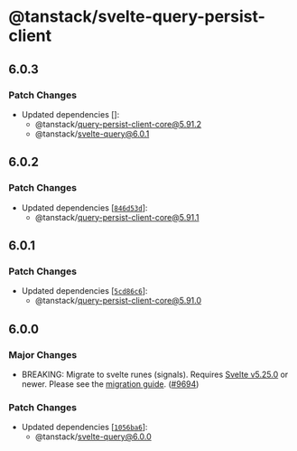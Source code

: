 # @tanstack/svelte-query-persist-client

## 6.0.3

### Patch Changes

- Updated dependencies []:
  - @tanstack/query-persist-client-core@5.91.2
  - @tanstack/svelte-query@6.0.1

## 6.0.2

### Patch Changes

- Updated dependencies [[`846d53d`](https://github.com/TanStack/query/commit/846d53d98992d50606c40634efa43dea9965b787)]:
  - @tanstack/query-persist-client-core@5.91.1

## 6.0.1

### Patch Changes

- Updated dependencies [[`5cd86c6`](https://github.com/TanStack/query/commit/5cd86c6ef1720b87b13e1ab70ee823616f1f029a)]:
  - @tanstack/query-persist-client-core@5.91.0

## 6.0.0

### Major Changes

- BREAKING: Migrate to svelte runes (signals). Requires [Svelte v5.25.0](https://github.com/sveltejs/svelte/releases/tag/svelte%405.25.0) or newer. Please see the [migration guide](https://tanstack.com/query/latest/docs/framework/svelte/migrate-from-v5-to-v6). ([#9694](https://github.com/TanStack/query/pull/9694))

### Patch Changes

- Updated dependencies [[`1056ba6`](https://github.com/TanStack/query/commit/1056ba63b30b9d9a66fa813c7d7fb1395e377c55)]:
  - @tanstack/svelte-query@6.0.0
